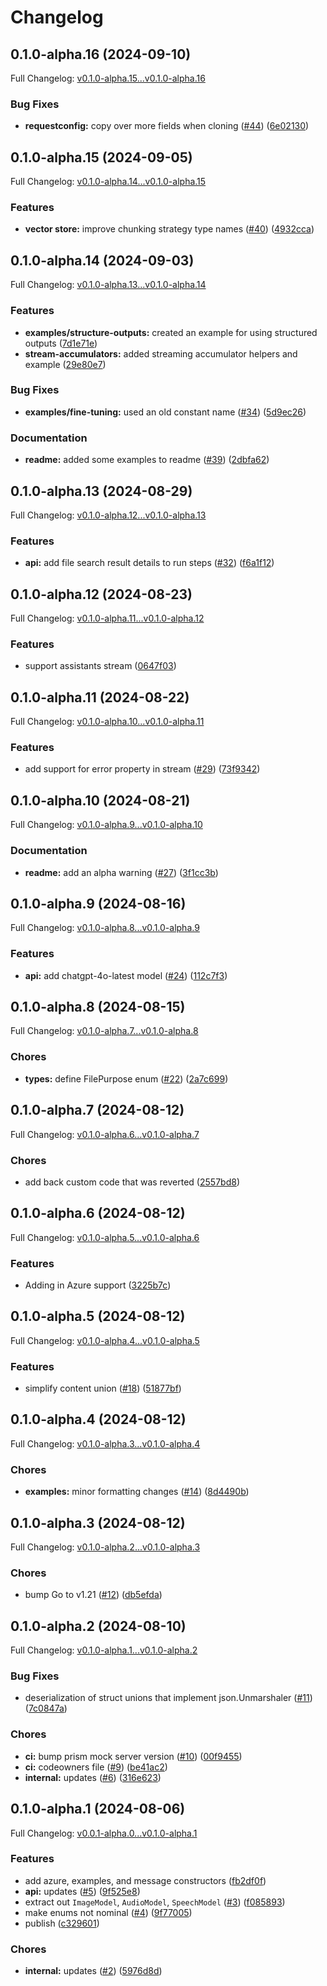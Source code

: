 # Changelog

## 0.1.0-alpha.16 (2024-09-10)

Full Changelog: [v0.1.0-alpha.15...v0.1.0-alpha.16](https://github.com/openai/openai-go/compare/v0.1.0-alpha.15...v0.1.0-alpha.16)

### Bug Fixes

* **requestconfig:** copy over more fields when cloning ([#44](https://github.com/openai/openai-go/issues/44)) ([6e02130](https://github.com/openai/openai-go/commit/6e02130c086c21e7f0895d18d6ed98fefb56f4d0))

## 0.1.0-alpha.15 (2024-09-05)

Full Changelog: [v0.1.0-alpha.14...v0.1.0-alpha.15](https://github.com/openai/openai-go/compare/v0.1.0-alpha.14...v0.1.0-alpha.15)

### Features

* **vector store:** improve chunking strategy type names ([#40](https://github.com/openai/openai-go/issues/40)) ([4932cca](https://github.com/openai/openai-go/commit/4932ccac47b4b7976366244aab5810fa44292350))

## 0.1.0-alpha.14 (2024-09-03)

Full Changelog: [v0.1.0-alpha.13...v0.1.0-alpha.14](https://github.com/openai/openai-go/compare/v0.1.0-alpha.13...v0.1.0-alpha.14)

### Features

* **examples/structure-outputs:** created an example for using structured outputs ([7d1e71e](https://github.com/openai/openai-go/commit/7d1e71e72b8c55d5b7228b72d967e4cae8165280))
* **stream-accumulators:** added streaming accumulator helpers and example ([29e80e7](https://github.com/openai/openai-go/commit/29e80e7dfb4571e93e616981ddc950e3058b6203))


### Bug Fixes

* **examples/fine-tuning:** used an old constant name ([#34](https://github.com/openai/openai-go/issues/34)) ([5d9ec26](https://github.com/openai/openai-go/commit/5d9ec26407b15c7effceb999bba3dfbeefc0adf2))


### Documentation

* **readme:** added some examples to readme ([#39](https://github.com/openai/openai-go/issues/39)) ([2dbfa62](https://github.com/openai/openai-go/commit/2dbfa62ffc89ead88e0fed586684a6b757836752))

## 0.1.0-alpha.13 (2024-08-29)

Full Changelog: [v0.1.0-alpha.12...v0.1.0-alpha.13](https://github.com/openai/openai-go/compare/v0.1.0-alpha.12...v0.1.0-alpha.13)

### Features

* **api:** add file search result details to run steps ([#32](https://github.com/openai/openai-go/issues/32)) ([f6a1f12](https://github.com/openai/openai-go/commit/f6a1f12acbaf158af8009debcc2019d1b9e19104))

## 0.1.0-alpha.12 (2024-08-23)

Full Changelog: [v0.1.0-alpha.11...v0.1.0-alpha.12](https://github.com/openai/openai-go/compare/v0.1.0-alpha.11...v0.1.0-alpha.12)

### Features

* support assistants stream ([0647f03](https://github.com/openai/openai-go/commit/0647f03c55fe8ec654f6a8fd98d77384d9df6b9d))

## 0.1.0-alpha.11 (2024-08-22)

Full Changelog: [v0.1.0-alpha.10...v0.1.0-alpha.11](https://github.com/openai/openai-go/compare/v0.1.0-alpha.10...v0.1.0-alpha.11)

### Features

* add support for error property in stream ([#29](https://github.com/openai/openai-go/issues/29)) ([73f9342](https://github.com/openai/openai-go/commit/73f93429e1319387f1a95208166b3e871ce4e03a))

## 0.1.0-alpha.10 (2024-08-21)

Full Changelog: [v0.1.0-alpha.9...v0.1.0-alpha.10](https://github.com/openai/openai-go/compare/v0.1.0-alpha.9...v0.1.0-alpha.10)

### Documentation

* **readme:** add an alpha warning ([#27](https://github.com/openai/openai-go/issues/27)) ([3f1cc3b](https://github.com/openai/openai-go/commit/3f1cc3bbf19daa48e83aacb6906b9776726d7154))

## 0.1.0-alpha.9 (2024-08-16)

Full Changelog: [v0.1.0-alpha.8...v0.1.0-alpha.9](https://github.com/openai/openai-go/compare/v0.1.0-alpha.8...v0.1.0-alpha.9)

### Features

* **api:** add chatgpt-4o-latest model ([#24](https://github.com/openai/openai-go/issues/24)) ([112c7f3](https://github.com/openai/openai-go/commit/112c7f31917596b6c029a1f00643647375e8c8c8))

## 0.1.0-alpha.8 (2024-08-15)

Full Changelog: [v0.1.0-alpha.7...v0.1.0-alpha.8](https://github.com/openai/openai-go/compare/v0.1.0-alpha.7...v0.1.0-alpha.8)

### Chores

* **types:** define FilePurpose enum ([#22](https://github.com/openai/openai-go/issues/22)) ([2a7c699](https://github.com/openai/openai-go/commit/2a7c699e4fb21f848aa5d260da9d2a5c471866d1))

## 0.1.0-alpha.7 (2024-08-12)

Full Changelog: [v0.1.0-alpha.6...v0.1.0-alpha.7](https://github.com/openai/openai-go/compare/v0.1.0-alpha.6...v0.1.0-alpha.7)

### Chores

* add back custom code that was reverted ([2557bd8](https://github.com/openai/openai-go/commit/2557bd8b5f1748adf67d9208ceaeea3250d93b14))

## 0.1.0-alpha.6 (2024-08-12)

Full Changelog: [v0.1.0-alpha.5...v0.1.0-alpha.6](https://github.com/openai/openai-go/compare/v0.1.0-alpha.5...v0.1.0-alpha.6)

### Features

* Adding in Azure support ([3225b7c](https://github.com/openai/openai-go/commit/3225b7c6028c0c5ab9420416b6bb8b31a5383218))

## 0.1.0-alpha.5 (2024-08-12)

Full Changelog: [v0.1.0-alpha.4...v0.1.0-alpha.5](https://github.com/openai/openai-go/compare/v0.1.0-alpha.4...v0.1.0-alpha.5)

### Features

* simplify content union ([#18](https://github.com/openai/openai-go/issues/18)) ([51877bf](https://github.com/openai/openai-go/commit/51877bf8f16e348a531aa54f0f49e9d71390a485))

## 0.1.0-alpha.4 (2024-08-12)

Full Changelog: [v0.1.0-alpha.3...v0.1.0-alpha.4](https://github.com/openai/openai-go/compare/v0.1.0-alpha.3...v0.1.0-alpha.4)

### Chores

* **examples:** minor formatting changes ([#14](https://github.com/openai/openai-go/issues/14)) ([8d4490b](https://github.com/openai/openai-go/commit/8d4490b78dcc0edee3264448e3fa3f3781d04258))

## 0.1.0-alpha.3 (2024-08-12)

Full Changelog: [v0.1.0-alpha.2...v0.1.0-alpha.3](https://github.com/openai/openai-go/compare/v0.1.0-alpha.2...v0.1.0-alpha.3)

### Chores

* bump Go to v1.21 ([#12](https://github.com/openai/openai-go/issues/12)) ([db5efda](https://github.com/openai/openai-go/commit/db5efdaad3848b8f130f279e6760d9d525e02bda))

## 0.1.0-alpha.2 (2024-08-10)

Full Changelog: [v0.1.0-alpha.1...v0.1.0-alpha.2](https://github.com/openai/openai-go/compare/v0.1.0-alpha.1...v0.1.0-alpha.2)

### Bug Fixes

* deserialization of struct unions that implement json.Unmarshaler ([#11](https://github.com/openai/openai-go/issues/11)) ([7c0847a](https://github.com/openai/openai-go/commit/7c0847aa2ae15b4442ab0625d8a780ed684c275e))


### Chores

* **ci:** bump prism mock server version ([#10](https://github.com/openai/openai-go/issues/10)) ([00f9455](https://github.com/openai/openai-go/commit/00f9455692c52fb37544d3f657090b216667d8ec))
* **ci:** codeowners file ([#9](https://github.com/openai/openai-go/issues/9)) ([be41ac2](https://github.com/openai/openai-go/commit/be41ac2ce87efacf17748cb9dd2d3b1b4a43180e))
* **internal:** updates ([#6](https://github.com/openai/openai-go/issues/6)) ([316e623](https://github.com/openai/openai-go/commit/316e6231c27728f4031f822287389c67e914739a))

## 0.1.0-alpha.1 (2024-08-06)

Full Changelog: [v0.0.1-alpha.0...v0.1.0-alpha.1](https://github.com/openai/openai-go/compare/v0.0.1-alpha.0...v0.1.0-alpha.1)

### Features

* add azure, examples, and message constructors ([fb2df0f](https://github.com/openai/openai-go/commit/fb2df0fe22002f1826bfaa1cb008c45db375885c))
* **api:** updates ([#5](https://github.com/openai/openai-go/issues/5)) ([9f525e8](https://github.com/openai/openai-go/commit/9f525e85d8fe13cce2a18a1a48179bc5a6d1f094))
* extract out `ImageModel`, `AudioModel`, `SpeechModel` ([#3](https://github.com/openai/openai-go/issues/3)) ([f085893](https://github.com/openai/openai-go/commit/f085893d109a9e841d1df13df4c71cae06018758))
* make enums not nominal ([#4](https://github.com/openai/openai-go/issues/4)) ([9f77005](https://github.com/openai/openai-go/commit/9f77005474b8a38cbfc09f22ec3b81d1de62d3c3))
* publish ([c329601](https://github.com/openai/openai-go/commit/c329601324226e28ff18d6ccecfdde41cedd3b5a))


### Chores

* **internal:** updates ([#2](https://github.com/openai/openai-go/issues/2)) ([5976d8d](https://github.com/openai/openai-go/commit/5976d8d8b9a94cd78e4d86f704137f4b43224a08))
